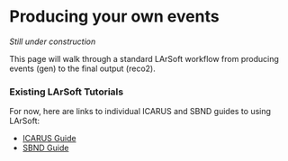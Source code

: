 # Producing your own events

*Still under construction*

This page will walk through a standard LArSoft workflow from producing events (gen) to the final output (reco2).

### Existing LArSoft Tutorials

For now, here are links to individual ICARUS and SBND guides to using LArSoft:

- [ICARUS Guide](https://sbnsoftware.github.io/icaruscode_wiki/The_ICARUS_Guide_to_using_LArSoft.html)
- [SBND Guide](https://sbnsoftware.github.io/sbndcode_wiki/The_SBND_Guide_to_using_LArSoft.html)
